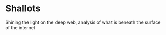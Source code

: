 # Shallots

Shining the light on the deep web, analysis of what is beneath the surface of the internet
